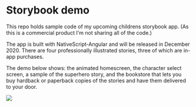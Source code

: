 # Storybook demo

This repo holds sample code of my upcoming childrens storybook app. (As this is a commercial product I'm not sharing all of the code.)

The app is built with NativeScript-Angular and will be released in December 2020. There are four professionally illustrated stories, three of which are in-app purchases.

The demo below shows: the animated homescreen, the character select screen, a sample of the superhero story, and the bookstore that lets you buy hardback or paperback copies of the stories and have them delivered to your door.

![](demo.gif)

